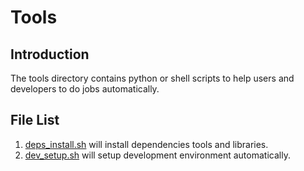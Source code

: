 # Tools

## Introduction

The tools directory contains python or shell scripts to help users and developers to do jobs automatically.

## File List

1. [deps_install.sh](deps_install.sh) will install dependencies tools and libraries.
2. [dev_setup.sh](dev_setup.sh) will setup development environment automatically.
